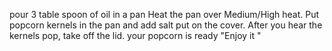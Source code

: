 pour 3 table spoon of oil in a pan
Heat the pan over Medium/High heat.
Put  popcorn kernels in the pan and add salt put on the cover.
After you hear the kernels pop, take off the lid.
your popcorn is ready "Enjoy it "
